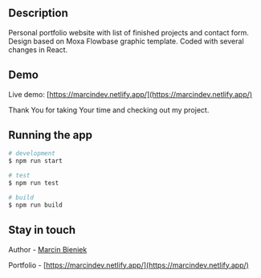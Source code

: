 ## Description

Personal portfolio website with list of finished projects and contact form. Design based on Moxa Flowbase graphic template. Coded with several changes in React.

## Demo

Live demo: [https://marcindev.netlify.app/](https://marcindev.netlify.app/)

Thank You for taking Your time and checking out my project.

## Running the app

```bash
# development
$ npm run start

# test
$ npm run test

# build
$ npm run build
```

## Stay in touch

Author - [Marcin Bieniek](https://www.linkedin.com/in/marcin-bieniek-617565271/)

Portfolio - [https://marcindev.netlify.app/](https://marcindev.netlify.app/)
